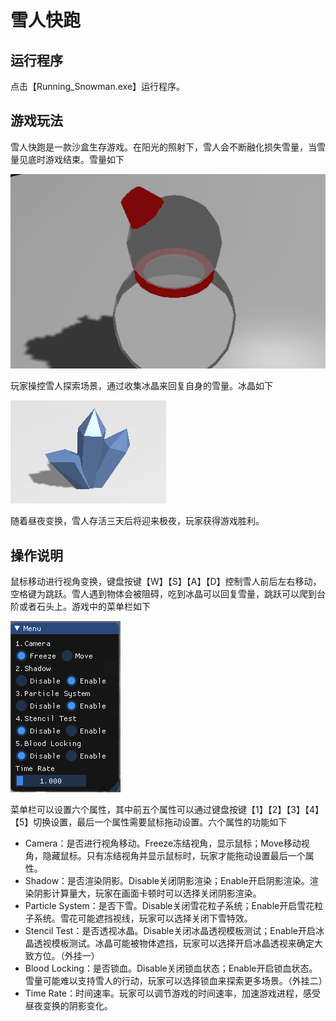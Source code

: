 # 雪人快跑

## 运行程序

点击【Running_Snowman.exe】运行程序。



## 游戏玩法

雪人快跑是一款沙盒生存游戏。在阳光的照射下，雪人会不断融化损失雪量，当雪量见底时游戏结束。雪量如下

![snow](https://github.com/sysu-cg/Dashboard/raw/master/FinalProject_v0/bin/image/snow.png)

玩家操控雪人探索场景，通过收集冰晶来回复自身的雪量。冰晶如下

![ice](https://github.com/sysu-cg/Dashboard/raw/master/FinalProject_v0/bin/image/ice.png)

随着昼夜变换，雪人存活三天后将迎来极夜，玩家获得游戏胜利。



## 操作说明

鼠标移动进行视角变换，键盘按键【W】【S】【A】【D】控制雪人前后左右移动，空格键为跳跃。雪人遇到物体会被阻碍，吃到冰晶可以回复雪量，跳跃可以爬到台阶或者石头上。游戏中的菜单栏如下

![menu](https://github.com/sysu-cg/Dashboard/raw/master/FinalProject_v0/bin/image/menu.png)

菜单栏可以设置六个属性，其中前五个属性可以通过键盘按键【1】【2】【3】【4】【5】切换设置，最后一个属性需要鼠标拖动设置。六个属性的功能如下

+ Camera：是否进行视角移动。Freeze冻结视角，显示鼠标；Move移动视角，隐藏鼠标。只有冻结视角并显示鼠标时，玩家才能拖动设置最后一个属性。
+ Shadow：是否渲染阴影。Disable关闭阴影渲染；Enable开启阴影渲染。渲染阴影计算量大，玩家在画面卡顿时可以选择关闭阴影渲染。
+ Particle System：是否下雪。Disable关闭雪花粒子系统；Enable开启雪花粒子系统。雪花可能遮挡视线，玩家可以选择关闭下雪特效。
+ Stencil Test：是否透视冰晶。Disable关闭冰晶透视模板测试；Enable开启冰晶透视模板测试。冰晶可能被物体遮挡，玩家可以选择开启冰晶透视来确定大致方位。（外挂一）
+ Blood Locking：是否锁血。Disable关闭锁血状态；Enable开启锁血状态。雪量可能难以支持雪人的行动，玩家可以选择锁血来探索更多场景。（外挂二）
+ Time Rate：时间速率。玩家可以调节游戏的时间速率，加速游戏进程，感受昼夜变换的阴影变化。